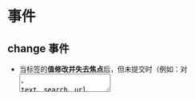 # 事件
## change 事件
 * 当标签的**值修改并失去焦点**后，但未提交时（例如：对<textarea>、 text、search、url、tel、email 或 password 类型的 <input> 元素进行编辑后）。
 * 当用户**显式提交改变**时（例如：通过鼠标点击了 <select> 中的一个下拉选项，通过 <input type="date"> 元素选择了一个日期，通过 <input type="file"> 元素上传了一个文件等）；
 * 当 <input type="checkbox"> **元素被选中或取消选中**时（通过点击或使用键盘）；
 * 当 <input type="radio"> **元素被选中**时（但不是取消选中时）；


## input 事件
 * 当一个 <input>, <select>, 或 <textarea> 元素的 value 被修改时，会触发 input 事件

## 动态事件
<template>
  <a v-on:[eventName]="doSomething">  </a>
  <a v-on="{event1: callback, event2: callback, ...}">  </a>
</template>

# EventBus
所有组件共用相同的事件中心，可以向该中心注册发送事件或接收事件
```main.js     Vue.prototype.$EventBus = new Vue()```
```低层级组件   EventBus.$emit("event", data)```
```高层级组件   EventBus.$on("event", callBack(data)=>{})```

# vue2 依赖注入 无响应式
传递响应式数据
## 传递this
## 传递函数、计算属性
<script>
export default {
    data() {return {message: 'hello!'}},
    provide() {
        return {
            // 显式提供一个计算属性
            message: computed(() => this.message),
            parentName: () => this.name
        }
    }
}
</script>